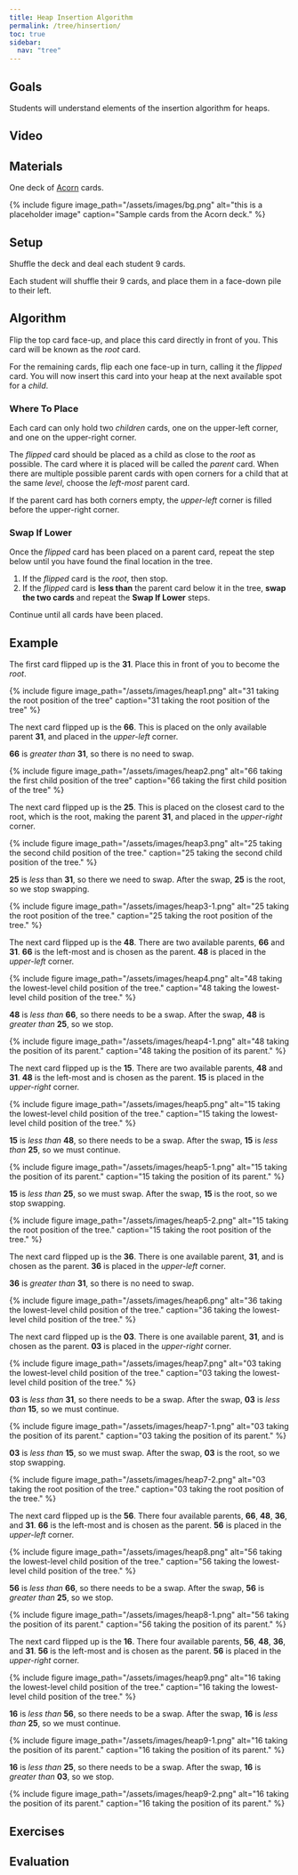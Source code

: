 ```yaml
---
title: Heap Insertion Algorithm
permalink: /tree/hinsertion/
toc: true
sidebar:
  nav: "tree"
---
```


## Goals

Students will understand elements of the insertion algorithm
for heaps.

## Video

## Materials

One deck of [Acorn]({{site.baseurl}}/tree) cards.

{% include figure image_path="/assets/images/bg.png" alt="this is a placeholder image" caption="Sample cards from the Acorn deck." %}

## Setup

Shuffle the deck and deal each student 9 cards.

Each student will shuffle their 9 cards, and place them
in a face-down pile to their left.

## Algorithm

Flip the top card face-up, and place this card directly
in front of you. This card will be known as the *root* card.

For the remaining cards, flip each one face-up in turn,
calling it the *flipped* card. You will now insert this
card into your heap at the next available spot for a *child*.

### Where To Place

Each card can only hold two *children* cards, one on the upper-left corner,
and one on the upper-right corner.

The *flipped* card should be placed as a child as close to the *root* as possible.
The card where it is placed will be called the *parent* card.
When there are multiple possible parent cards with open corners for a child that
at the same *level*, choose the *left-most* parent card.

If the parent card has both corners empty, the *upper-left* corner is filled
before the upper-right corner.

### Swap If Lower

Once the *flipped* card has been placed on a parent card, repeat the step
below until you have found the final location in the tree.

1. If the *flipped* card is the *root*, then stop.
2. If the *flipped* card is **less than** the parent card below it in
  the tree, **swap the two cards** and repeat the **Swap If Lower** steps.

Continue until all cards have been placed.

## Example

The first card flipped up is the **31**. Place this in front of you
to become the *root*.

{% include figure image_path="/assets/images/heap1.png" alt="31 taking the root position of the tree" caption="31 taking the root position of the tree" %}

The next card flipped up is the **66**. This is placed on the only
available parent **31**, and placed in the *upper-left* corner.

**66** is *greater than* **31**, so there is no need to swap.

{% include figure image_path="/assets/images/heap2.png" alt="66 taking the first child position of the tree" caption="66 taking the first child position of the tree" %}

The next card flipped up is the **25**. This is placed on the closest
card to the root, which is the root, making the parent **31**,
and placed in the *upper-right* corner.

{% include figure image_path="/assets/images/heap3.png" alt="25 taking the second child position of the tree." caption="25 taking the second child position of the tree." %}

**25** is
*less* than **31**, so there we need to swap. After the swap, **25** is the root, so
we stop swapping.

{% include figure image_path="/assets/images/heap3-1.png" alt="25 taking the root position of the tree." caption="25 taking the root position of the tree." %}

The next card flipped up is the **48**. There are two
available parents, **66** and **31**. **66** is the left-most and is
chosen as the parent. **48** is placed in the *upper-left* corner.

{% include figure image_path="/assets/images/heap4.png" alt="48 taking the lowest-level child position of the tree." caption="48 taking the lowest-level child position of the tree." %}

**48** is *less than* **66**, so there needs to be a swap. After the swap, **48** is *greater than* **25**, so we stop.

{% include figure image_path="/assets/images/heap4-1.png" alt="48 taking the position of its parent." caption="48 taking the position of its parent." %}

The next card flipped up is the **15**. There are two available parents, **48** and **31**. **48** is the left-most and is
chosen as the parent. **15** is placed in the *upper-right* corner.

{% include figure image_path="/assets/images/heap5.png" alt="15 taking the lowest-level child position of the tree." caption="15 taking the lowest-level child position of the tree." %}

**15** is *less than* **48**, so there needs to be a swap. After the swap, **15** is *less than* **25**, so we must continue.

{% include figure image_path="/assets/images/heap5-1.png" alt="15 taking the position of its parent." caption="15 taking the position of its parent." %}

**15** is *less than* **25**, so we must swap. After the swap, **15** is the root, so we stop swapping.

{% include figure image_path="/assets/images/heap5-2.png" alt="15 taking the root position of the tree." caption="15 taking the root position of the tree." %}

The next card flipped up is the **36**. There is one available parent, **31**, and is chosen as the parent. **36** is placed in the *upper-left* corner.

**36** is *greater than* **31**, so there is no need to swap.

{% include figure image_path="/assets/images/heap6.png" alt="36 taking the lowest-level child position of the tree." caption="36 taking the lowest-level child position of the tree." %}

The next card flipped up is the **03**. There is one available parent, **31**, and is chosen as the parent. **03** is placed in the *upper-right* corner.

{% include figure image_path="/assets/images/heap7.png" alt="03 taking the lowest-level child position of the tree." caption="03 taking the lowest-level child position of the tree." %}

**03** is *less than* **31**, so there needs to be a swap. After the swap, **03** is *less than* **15**, so we must continue.

{% include figure image_path="/assets/images/heap7-1.png" alt="03 taking the position of its parent." caption="03 taking the position of its parent." %}

**03** is *less than* **15**, so we must swap. After the swap, **03** is the root, so we stop swapping.

{% include figure image_path="/assets/images/heap7-2.png" alt="03 taking the root position of the tree." caption="03 taking the root position of the tree." %}

The next card flipped up is the **56**. There four available parents, **66**, **48**, **36**, and **31**. **66** is the left-most and is chosen as the parent. **56** is placed in the *upper-left* corner.

{% include figure image_path="/assets/images/heap8.png" alt="56 taking the lowest-level child position of the tree." caption="56 taking the lowest-level child position of the tree." %}

**56** is *less than* **66**, so there needs to be a swap. After the swap, **56** is *greater than* **25**, so we stop.

{% include figure image_path="/assets/images/heap8-1.png" alt="56 taking the position of its parent." caption="56 taking the position of its parent." %}

The next card flipped up is the **16**. There four available parents, **56**, **48**, **36**, and **31**. **56** is the left-most and is chosen as the parent. **56** is placed in the *upper-right* corner.

{% include figure image_path="/assets/images/heap9.png" alt="16 taking the lowest-level child position of the tree." caption="16 taking the lowest-level child position of the tree." %}

**16** is *less than* **56**, so there needs to be a swap. After the swap, **16** is *less than* **25**, so we must continue.

{% include figure image_path="/assets/images/heap9-1.png" alt="16 taking the position of its parent." caption="16 taking the position of its parent." %}

**16** is *less than* **25**, so there needs to be a swap. After the swap, **16** is *greater than* **03**, so we stop.

{% include figure image_path="/assets/images/heap9-2.png" alt="16 taking the position of its parent." caption="16 taking the position of its parent." %}

## Exercises


## Evaluation
